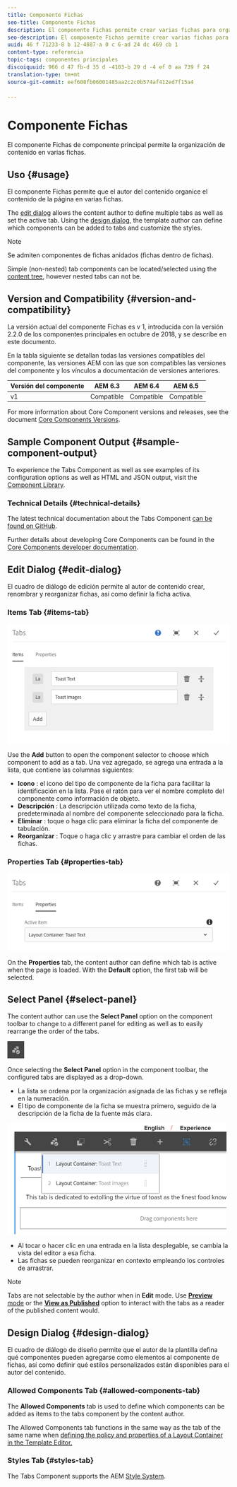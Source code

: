 ```yaml
---
title: Componente Fichas
seo-title: Componente Fichas
description: El componente Fichas permite crear varias fichas para organizar el contenido de una página.
seo-description: El componente Fichas permite crear varias fichas para organizar el contenido de una página.
uuid: 46 f 71233-8 b 12-4887-a 0 c 6-ad 24 dc 469 cb 1
content-type: referencia
topic-tags: componentes principales
discoiquuid: 966 d 47 fb-d 35 d -4103-b 29 d -4 ef 0 aa 739 f 24
translation-type: tm+mt
source-git-commit: eef608fb06001485aa2c2c0b574af412ed7f15a4

---
```



# Componente Fichas

El componente Fichas de componente principal permite la organización de contenido en varias fichas.

## Uso {#usage}

El componente Fichas permite que el autor del contenido organice el contenido de la página en varias fichas.

The [edit dialog](#edit-dialog) allows the content author to define multiple tabs as well as set the active tab. Using the [design dialog](#design-dialog), the template author can define which components can be added to tabs and customize the styles.

>[!NOTE]
>
>Se admiten componentes de fichas anidados (fichas dentro de fichas).
>
>Simple (non-nested) tab components can be located/selected using the [content tree](https://helpx.adobe.com/experience-manager/6-5/sites/authoring/using/author-environment-tools.html), however nested tabs can not be.

## Version and Compatibility {#version-and-compatibility}

La versión actual del componente Fichas es v 1, introducida con la versión 2.2.0 de los componentes principales en octubre de 2018, y se describe en este documento.

En la tabla siguiente se detallan todas las versiones compatibles del componente, las versiones AEM con las que son compatibles las versiones del componente y los vínculos a documentación de versiones anteriores.

| Versión del componente | AEM 6.3 | AEM 6.4 | AEM 6.5 |
|--- |--- |--- |--- |
| v1 | Compatible | Compatible | Compatible |

For more information about Core Component versions and releases, see the document [Core Components Versions](versions.md).

## Sample Component Output {#sample-component-output}

To experience the Tabs Component as well as see examples of its configuration options as well as HTML and JSON output, visit the [Component Library](http://opensource.adobe.com/aem-core-wcm-components/library/tabs.html).

### Technical Details {#technical-details}

The latest technical documentation about the Tabs Component [can be found on GitHub](https://github.com/adobe/aem-core-wcm-components/blob/master/content/src/content/jcr_root/apps/core/wcm/components/tabs/v1/tabs).

Further details about developing Core Components can be found in the [Core Components developer documentation](developing.md).

## Edit Dialog {#edit-dialog}

El cuadro de diálogo de edición permite al autor de contenido crear, renombrar y reorganizar fichas, así como definir la ficha activa.

### Items Tab {#items-tab}

![](assets/screenshot_2018-10-11at153557.png)

Use the **Add** button to open the component selector to choose which component to add as a tab. Una vez agregado, se agrega una entrada a la lista, que contiene las columnas siguientes:

* **Icono** : el icono del tipo de componente de la ficha para facilitar la identificación en la lista. Pase el ratón para ver el nombre completo del componente como información de objeto.
* **Descripción** : La descripción utilizada como texto de la ficha, predeterminada al nombre del componente seleccionado para la ficha.
* **Eliminar** : toque o haga clic para eliminar la ficha del componente de tabulación.
* **Reorganizar** : Toque o haga clic y arrastre para cambiar el orden de las fichas.

### Properties Tab {#properties-tab}

![](assets/screenshot_2018-10-19at140646.png)

On the **Properties** tab, the content author can define which tab is active when the page is loaded. With the **Default** option, the first tab will be selected.

## Select Panel {#select-panel}

The content author can use the **Select Panel** option on the component toolbar to change to a different panel for editing as well as to easily rearrange the order of the tabs.

![](assets/screenshot_2018-10-11at165417.png)

Once selecting the **Select Panel** option in the component toolbar, the configured tabs are displayed as a drop-down.

* La lista se ordena por la organización asignada de las fichas y se refleja en la numeración.
* El tipo de componente de la ficha se muestra primero, seguido de la descripción de la ficha de la fuente más clara.

![](assets/screenshot_2018-10-11at165154.png)

* Al tocar o hacer clic en una entrada en la lista desplegable, se cambia la vista del editor a esa ficha.
* Las fichas se pueden reorganizar en contexto empleando los controles de arrastrar.

>[!NOTE]
>
>Tabs are not selectable by the author when in **Edit** mode. Use [**Preview** mode](https://helpx.adobe.com/experience-manager/6-5/sites/authoring/using/editing-content.html) or the **[View as Published](https://helpx.adobe.com/experience-manager/6-5/sites/authoring/using/editing-content.html)** option to interact with the tabs as a reader of the published content would.

## Design Dialog {#design-dialog}

El cuadro de diálogo de diseño permite que el autor de la plantilla defina qué componentes pueden agregarse como elementos al componente de fichas, así como definir qué estilos personalizados están disponibles para el autor del contenido.

### Allowed Components Tab {#allowed-components-tab}

The **Allowed Components** tab is used to define which components can be added as items to the tabs component by the content author.

The Allowed Components tab functions in the same way as the tab of the same name when [defining the policy and properties of a Layout Container in the Template Editor.](https://helpx.adobe.com/experience-manager/6-5/sites/authoring/using/templates.html)

### Styles Tab {#styles-tab}

The Tabs Component supports the AEM [Style System](authoring.md#component-styling).